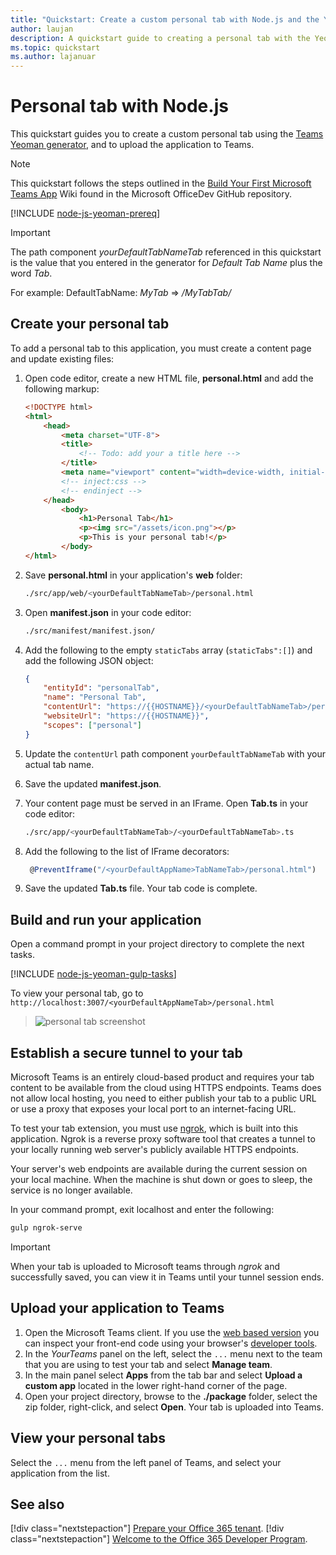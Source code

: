 ```yaml
---
title: "Quickstart: Create a custom personal tab with Node.js and the Yeoman Generator for Microsoft Teams"
author: laujan
description: A quickstart guide to creating a personal tab with the Yeoman Generator for Microsoft Teams.
ms.topic: quickstart
ms.author: lajanuar
---
```

# Personal tab with Node.js

This quickstart guides you to create a custom personal tab using the [Teams Yeoman generator](https://github.com/OfficeDev/generator-teams/wiki/Build-Your-First-Microsoft-Teams-App), and to upload the application to Teams.

>[!NOTE]
>This quickstart follows the steps outlined in the [Build Your First Microsoft Teams App](https://github.com/OfficeDev/generator-teams/wiki/Build-Your-First-Microsoft-Teams-App) Wiki found in the Microsoft OfficeDev GitHub repository.

[!INCLUDE [node-js-yeoman-prereq](~/includes/tabs/node-js-yeoman-prereq.md)]

>[!IMPORTANT]
>The path component *yourDefaultTabNameTab* referenced in this quickstart is the value that you entered in the generator for *Default Tab Name* plus the word *Tab*.
>
>For example: DefaultTabName: *MyTab* => */MyTabTab/*

## Create your personal tab

To add a personal tab to this application, you must create a content page and update existing files:

1. Open code editor, create a new HTML file, **personal.html** and add the following markup:

    ```html
    <!DOCTYPE html>
    <html>
        <head>
            <meta charset="UTF-8">
            <title>
                <!-- Todo: add your a title here -->
            </title>
            <meta name="viewport" content="width=device-width, initial-scale=1.0">
            <!-- inject:css -->
            <!-- endinject -->
        </head>
            <body>
                <h1>Personal Tab</h1>
                <p><img src="/assets/icon.png"></p>
                <p>This is your personal tab!</p>
            </body>
    </html>
    ```

1. Save **personal.html** in your application's **web** folder:

    ```bash
    ./src/app/web/<yourDefaultTabNameTab>/personal.html
    ```

1. Open **manifest.json** in your code editor:

    ```bash
    ./src/manifest/manifest.json/
   ```

1. Add the following to the empty `staticTabs` array (`staticTabs":[]`) and add the following JSON object:

    ```json
    {
        "entityId": "personalTab",
        "name": "Personal Tab",
        "contentUrl": "https://{{HOSTNAME}}/<yourDefaultTabNameTab>/personal.html",
        "websiteUrl": "https://{{HOSTNAME}}",
        "scopes": ["personal"]
    }

    ```

1. Update the `contentUrl` path component `yourDefaultTabNameTab` with your actual tab name.

1. Save the updated **manifest.json**.

1. Your content page must be served in an IFrame. Open **Tab.ts** in your code editor:

     ```bash
    ./src/app/<yourDefaultTabNameTab>/<yourDefaultTabNameTab>.ts
    ```

1. Add the following to the list of IFrame decorators:

    ```typescript
     @PreventIframe("/<yourDefaultAppName>TabNameTab>/personal.html")
    ```

1. Save the updated **Tab.ts** file. Your tab code is complete.

## Build and run your application

Open a command prompt in your project directory to complete the next tasks.

[!INCLUDE [node-js-yeoman-gulp-tasks](~/includes/tabs/node-js-yeoman-gulp-tasks.md)]

To view your personal tab, go to `http://localhost:3007/<yourDefaultAppNameTab>/personal.html`

>![personal tab screenshot](/microsoftteams/platform/assets/images/tab-images/personalTab.PNG)

## Establish a secure tunnel to your tab

Microsoft Teams is an entirely cloud-based product and requires your tab content to be available from the cloud using HTTPS endpoints. Teams does not allow local hosting, you need to either publish your tab to a public URL or use a proxy that exposes your local port to an internet-facing URL.

To test your tab extension, you must use [ngrok](https://ngrok.com/docs), which is built into this application. Ngrok is a reverse proxy software tool that creates a tunnel to your locally running web server's publicly available HTTPS endpoints.

Your server's web endpoints are available during the current session on your local machine. When the machine is shut down or goes to sleep, the service is no longer available.

In your command prompt, exit localhost and enter the following:

```bash
gulp ngrok-serve
```

> [!IMPORTANT]
> When your tab is uploaded to Microsoft teams through *ngrok* and successfully saved, you can view it in Teams until your tunnel session ends.

## Upload your application to Teams

1. Open the Microsoft Teams client. If you use the [web based version](https://teams.microsoft.com) you can inspect your front-end code using your browser's [developer tools](~/tabs/how-to/developer-tools.md).
1. In the *YourTeams* panel on the left, select the `...` menu next to the team that you are using to test your tab and select **Manage team**.
1. In the main panel select **Apps** from the tab bar and select **Upload a custom app** located in the lower right-hand corner of the page.
1. Open your project directory, browse to the **./package** folder, select the zip folder, right-click, and select **Open**. Your tab is uploaded into Teams.

## View your personal tabs

Select the `...` menu from the left panel of Teams, and select your application from the list.

## See also

[!div class="nextstepaction"]
[Prepare your Office 365 tenant](~/concepts/build-and-test/prepare-your-o365-tenant.md).
[!div class="nextstepaction"]
[Welcome to the Office 365 Developer Program](/OfficeDev/office-dev-program-docs/docs/office-365-developer-program.md).